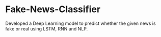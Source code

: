 # Fake-News-Classifier
Developed a Deep Learning model to predict whether the given news is fake or real using LSTM, RNN and NLP.

